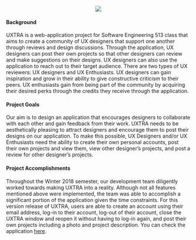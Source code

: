 <p align="center">
  <img src="https://s22.postimg.cc/ecuoh1e35/uxtralogo.png">
</p>

#### Background 
UXTRA is a web-application project for Software Engineering 513 class that aims to create a community of UX designers that support one another through reviews and design discussions. Through the application, UX designers can post their own projects so that other designers can review and make suggestions on their designs. UX designers can also use the application to reach out to their target audience. There are two types of UX reviewers: UX designers and UX Enthusiasts. UX designers can gain inspiration and grow in their ability to give constructive criticism to their peers. UX enthusiasts gain from being part of the community by acquiring their desired perks through the credits they receive through the application.

#### Project Goals  
Our aim is to design an application that encourages designers to collaborate with each other and gain feedback from their work. UXTRA needs to be aesthetically pleasing to attract designers and encourage them to post their designs on our application. To make this possible, UX Designers and/or UX Enthusiasts need the ability to create their own personal accounts, post their own projects and view them, view other designer’s projects, and post a review for other designer’s projects.

#### Project Accomplishments
Throughout the Winter 2018 semester, our development team diligently worked towards making UXTRA into a reality. Although not all features mentioned above were implemented, the team was able to accomplish a significant portion of the application given the time constraints. For this version release of UXTRA, users are able to create an account using their email address, log-in to their account, log-out of their account, close the UXTRA window and reopen it without having to log-in again, and post their own projects including a photo and project
description. You can check the application [here](https://uxtra.herokuapp.com/).
